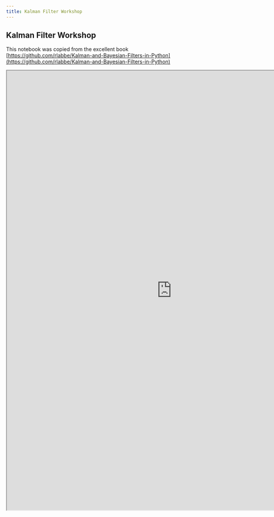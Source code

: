 ```yaml
---
title: Kalman Filter Workshop
---
```


## Kalman Filter Workshop

This notebook was copied from the excellent book [https://github.com/rlabbe/Kalman-and-Bayesian-Filters-in-Python](https://github.com/rlabbe/Kalman-and-Bayesian-Filters-in-Python)

<iframe src="https://nbviewer.jupyter.org/github/pantelis-robotics/Kalman-and-Bayesian-Filters-in-Python/blob/master/04-One-Dimensional-Kalman-Filters.ipynb" width="900" height="1200"></iframe>